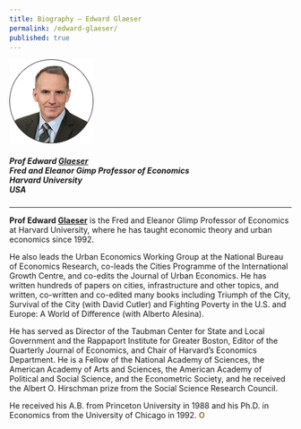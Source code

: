 ```yaml
---
title: Biography — Edward Glaeser
permalink: /edward-glaeser/
published: true
---
```


<div style="width:150px"><img src="/images/jury/glaeser.png" alt="Edward Glaeser" /></div>

##### **Prof Edward <u>Glaeser</u>** <br> Fred and Eleanor Gimp Professor of Economics <br> Harvard University <br> USA

---

**Prof Edward <u>Glaeser</u>** is the Fred and Eleanor Glimp Professor of Economics at Harvard University, where he has taught economic theory and urban economics since 1992. 

He also leads the Urban Economics Working Group at the National Bureau of Economics Research, co-leads the Cities Programme of the International Growth Centre, and co-edits the Journal of Urban Economics. He has written hundreds of papers on cities, infrastructure and other topics, and written, co-written and co-edited many books including Triumph of the City, Survival of the City (with David Cutler) and Fighting Poverty in the U.S. and Europe: A World of Difference (with Alberto Alesina). 

He has served as Director of the Taubman Center for State and Local Government and the Rappaport Institute for Greater Boston, Editor of the Quarterly Journal of Economics, and Chair of Harvard’s Economics Department. He is a Fellow of the National Academy of Sciences, the American Academy of Arts and Sciences, the American Academy of Political and Social Science, and the Econometric Society, and he received the Albert O. Hirschman prize from the Social Science Research Council. 

He received his A.B. from Princeton University in 1988 and his Ph.D. in Economics from the University of Chicago in 1992. **<font color="#967942">O</font>**
